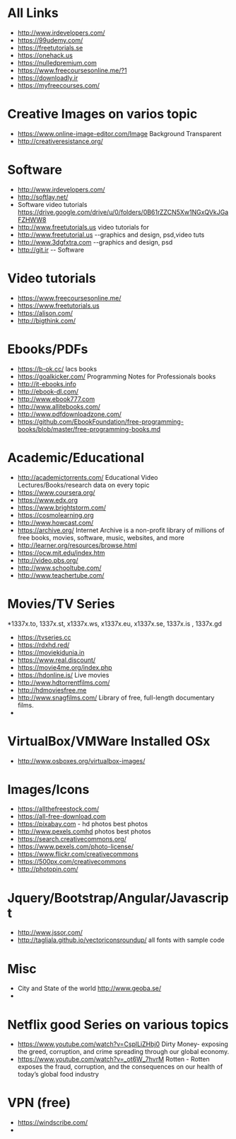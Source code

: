 # All Links
* http://www.irdevelopers.com/
* https://99udemy.com/
* https://freetutorials.se
* https://onehack.us
* https://nulledpremium.com
* https://www.freecoursesonline.me/?1
* https://downloadly.ir
* https://myfreecourses.com/




# Creative Images on varios topic
* https://www.online-image-editor.com/Image Background Transparent 
* http://creativeresistance.org/

# Software
* http://www.irdevelopers.com/
* http://softlay.net/
* Software video tutorials https://drive.google.com/drive/u/0/folders/0B61rZZCN5Xw1NGxQVkJGaFZHWW8
* http://www.freetutorials.us     video tutorials for
* http://www.freetutorial.us      --graphics and design, psd,video tuts
* http://www.3dgfxtra.com    --graphics and design, psd
* http://git.ir  -- Software

# Video tutorials
* https://www.freecoursesonline.me/
* https://www.freetutorials.us
* https://alison.com/
* http://bigthink.com/


# Ebooks/PDFs
* https://b-ok.cc/  lacs books
* https://goalkicker.com/ Programming Notes for Professionals books
* http://it-ebooks.info
* http://ebook-dl.com/
* http://www.ebook777.com
* http://www.allitebooks.com/
* http://www.pdfdownloadzone.com/
* https://github.com/EbookFoundation/free-programming-books/blob/master/free-programming-books.md

# Academic/Educational 
* http://academictorrents.com/   Educational Video Lectures/Books/research data on every topic
* https://www.coursera.org/
* https://www.edx.org
* https://www.brightstorm.com/
* https://cosmolearning.org
* http://www.howcast.com/
* https://archive.org/  Internet Archive is a non-profit library of millions of free books, movies, software, music, websites, and more
* http://learner.org/resources/browse.html
* https://ocw.mit.edu/index.htm
* http://video.pbs.org/
* http://www.schooltube.com/
* http://www.teachertube.com/



# Movies/TV Series
*1337x.to, 1337x.st, x1337x.ws, x1337x.eu, x1337x.se, 1337x.is , 1337x.gd
* https://tvseries.cc
* https://rdxhd.red/
* https://moviekidunia.in
* https://www.real.discount/
* https://movie4me.org/index.php
* https://hdonline.is/ Live movies 
* http://www.hdtorrentfilms.com/
* http://hdmoviesfree.me
* http://www.snagfilms.com/  Library of free, full-length documentary films.
* 

# VirtualBox/VMWare Installed OSx
* http://www.osboxes.org/virtualbox-images/

# Images/Icons
* https://allthefreestock.com/
* https://all-free-download.com
* https://pixabay.com - hd photos best photos
* http://www.pexels.comhd photos best photos
* https://search.creativecommons.org/
* https://www.pexels.com/photo-license/
* https://www.flickr.com/creativecommons
* https://500px.com/creativecommons
* http://photopin.com/

# Jquery/Bootstrap/Angular/Javascript
* http://www.jssor.com/
* http://tagliala.github.io/vectoriconsroundup/  all fonts with sample code

# Misc
* City and State of the world http://www.geoba.se/
* 

# Netflix good Series on various topics
* https://www.youtube.com/watch?v=CsplLiZHbj0  Dirty Money- exposing the greed, corruption, and crime spreading through our global economy.
* https://www.youtube.com/watch?v=_ot6W_7hvrM Rotten - Rotten exposes the fraud, corruption, and the consequences on our health of today’s global food industry


# VPN (free)
* https://windscribe.com/
* 

